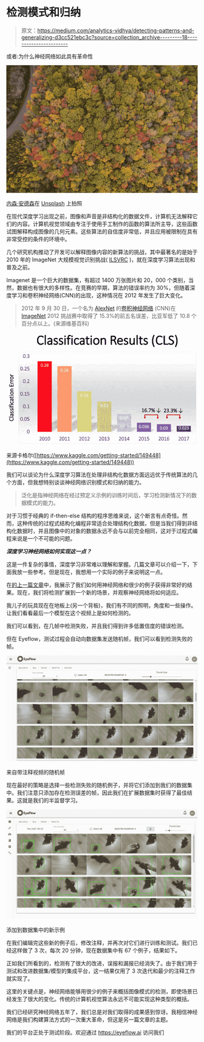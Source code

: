 # 检测模式和归纳

> 原文：<https://medium.com/analytics-vidhya/detecting-patterns-and-generalizing-d3cc521ebc3c?source=collection_archive---------18----------------------->

或者:为什么神经网络如此具有革命性

![](img/873cb0c3426c253b64c51e91979d0ab2.png)

[内森·安德森](https://unsplash.com/@nathananderson?utm_source=medium&utm_medium=referral)在 [Unsplash](https://unsplash.com?utm_source=medium&utm_medium=referral) 上拍照

在现代深度学习出现之前，图像和声音是非结构化的数据文件，计算机无法解释它们的内容。计算机视觉领域由专注于使用手工制作的函数的算法所主导，这些函数试图解释构成图像的几何元素。这些算法的自信度非常低，并且应用被限制在具有非常受控的条件的环境中。

几个研究机构推动了开发可以解释图像内容的新算法的挑战，其中最著名的是始于 2010 年的 ImageNet 大规模视觉识别挑战( [ILSVRC](https://en.wikipedia.org/wiki/ImageNet#ImageNet_Challenge) )，就在深度学习算法出现和普及之前。

Imagenet 是一个巨大的数据集，有超过 1400 万张图片和 20，000 个类别，当然，数据也有很大的多样性。在竞赛的早期，算法的错误率约为 30%，但随着深度学习和卷积神经网络(CNN)的出现，这种情况在 2012 年发生了巨大变化。

> 2012 年 9 月 30 日，一个名为 [AlexNet](https://en.wikipedia.org/wiki/AlexNet) 的[卷积神经网络](https://en.wikipedia.org/wiki/Convolutional_neural_network) (CNN)在 [ImageNet](https://en.wikipedia.org/wiki/ImageNet) 2012 挑战赛中取得了 15.3%的前五名误差，比亚军低了 10.8 个百分点以上。(来源维基百科)

![](img/95c6163977b6bc4356436af71490eb79.png)

来源卡格尔([https://www.kaggle.com/getting-started/149448](https://www.kaggle.com/getting-started/149448))

我们可以谈论为什么深度学习算法在处理非结构化数据方面远远优于传统算法的几个方面，但我想特别谈谈神经网络识别模式和归纳的能力。

> 泛化是指神经网络在经过预定义示例的训练时间后，学习检测新情况下的数据模式的能力。

对于习惯于经典的 if-then-else 结构的程序思维来说，这个断言有点奇怪。然而，这种传统的过程式结构化编程非常适合处理结构化数据，但是当我们得到非结构化数据时，并且图像中的对象的数据永远不会与以前完全相同，这对于过程式编程来说是一个不可能的问题。

***深度学习神经网络如何实现这一点？***

这是一件复杂的事情，深度学习非常难以理解和掌握。几篇文章可以介绍一下，下面我放一些参考。但是现在，我想用一个实际的例子来说明这一点。

在[的上一篇文章](https://alexsobral.medium.com/building-a-video-analytics-application-in-15-minutes-89e3c4ac625e)中，我展示了我们如何用神经网络和很少的例子获得非常好的结果。现在，我们将检测扩展到一个新的场景，并观察神经网络将如何适应。

我儿子的玩具现在在地板上(另一个背板)，我们有不同的照明，角度和一些操作。让我们看看最后一个模型在这个视频上是如何检测的。

我们可以看到，在几帧中检测失败，并且我们得到许多低置信度的错误检测。

但在 Eyeflow，测试过程会自动向数据集发送随机帧，我们可以看到检测失败的帧。

![](img/e5f6ff02646468e6047185b43f260285.png)

来自带注释视频的随机帧

现在最好的策略是选择一些检测失败的随机例子，并将它们添加到我们的数据集中。我们注意只添加存在检测误差的帧，因此我们在扩展数据集时获得了最佳结果。这就是我们的半监督学习。

![](img/4beb1befe8d62cb8e9b4f73b2b1a5ce8.png)

添加到数据集中的新示例

在我们编辑完这些新的例子后，修改注释，并再次对它们进行训练和测试。我们已经这样做了 3 次，每次 20 分钟，现在数据集中有 67 个例子，结果如下。

正如我们所看到的，检测有了很大的改进，误报和漏报已经消失了。由于我们用于测试和改进数据集/模型的集成平台，这一结果仅用了 3 次迭代和最少的注释工作就实现了。

这里的关键点是，神经网络能够用很少的例子来概括图像模式的检测，即使场景已经发生了很大的变化。传统的计算机视觉算法永远不可能实现这种类型的概括。

我们已经研究神经网络五年了，我们总是对我们取得的成果感到惊讶。我相信神经网络是我们构建算法方式的一次重大革命，但这是另一篇文章的主题。

我们的平台正处于测试阶段。欢迎通过 https://eyeflow.ai 访问我们